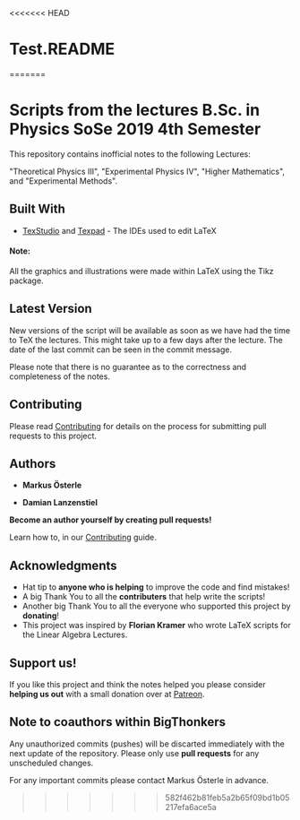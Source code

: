 <<<<<<< HEAD
# Test.README
=======
# Scripts from the lectures B.Sc. in Physics SoSe 2019 4th Semester

This repository contains inofficial notes to the following Lectures:

"Theoretical Physics III", "Experimental Physics IV", "Higher Mathematics", and "Experimental Methods".

## Built With

* [TexStudio](https://www.texstudio.org/) and [Texpad](https://www.texpad.com/) - The IDEs used to edit LaTeX

#### Note:

All the graphics and illustrations were made within LaTeX using the Tikz package.

## Latest Version

New versions of the script will be available as soon as we have had the time to TeX the lectures. This might take up to a few days after the lecture. The date of the last commit can be seen in the commit message.

Please note that there is no guarantee as to the correctness and completeness of the notes.

## Contributing

Please read [Contributing](https://github.com/BigThonkers/LaTeX-Mitschriebe-Semester-4/wiki/Contributing) for details on the process for submitting pull requests to this project.

## Authors

* **Markus Österle**

* **Damian Lanzenstiel**

**Become an author yourself by creating pull requests!**

Learn how to, in our [Contributing](https://github.com/BigThonkers/LaTeX-Mitschriebe-Semester-4/wiki/Contributing) guide.

## Acknowledgments

* Hat tip to **anyone who is helping** to improve the code and find mistakes!
* A big Thank You to all the **contributers** that help write the scripts!
* Another big Thank You to all the everyone who supported this project by **donating**!
* This project was inspired by **Florian Kramer** who wrote LaTeX scripts for the Linear Algebra Lectures.

## Support us!

If you like this project and think the notes helped you please consider **helping us out** with a small donation over at [Patreon](https://www.patreon.com/user?u=19413712).

## Note to coauthors within BigThonkers

Any unauthorized commits (pushes) will be discarted immediately with the next update of the repository. Please only use **pull requests** for any unscheduled changes.

For any important commits please contact Markus Österle in advance.
>>>>>>> 582f462b81feb5a2b65f09bd1b05217efa6ace5a
